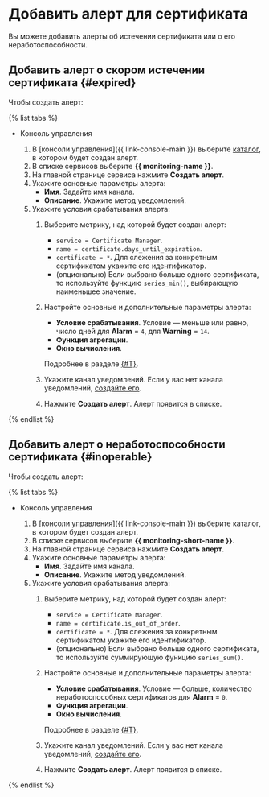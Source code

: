 # Добавить алерт для сертификата

Вы можете добавить алерты об истечении сертификата или о его неработоспособности.

## Добавить алерт о скором истечении сертификата {#expired}

Чтобы создать алерт:

{% list tabs %}

- Консоль управления

  1. В [консоли управления]({{ link-console-main }}) выберите [каталог](../../resource-manager/concepts/resources-hierarchy.md#folder), в котором будет создан алерт.
  1. В списке сервисов выберите **{{ monitoring-name }}**.
  1. На главной странице сервиса нажмите **Создать алерт**.
  1. Укажите основные параметры алерта:
     * **Имя**. Задайте имя канала.
     * **Описание**. Укажите метод уведомлений.
  1. Укажите условия срабатывания алерта:
     1. Выберите метрику, над которой будет создан алерт:
        * `service = Certificate Manager`.
        * `name = certificate.days_until_expiration`.
        * `certificate = *`. Для слежения за конкретным сертификатом укажите его идентификатор.
        * (опционально) Если выбрано больше одного сертификата, то используйте функцию `series_min()`, выбирающую наименьшее значение.
     1. Настройте основные и дополнительные параметры алерта:
        * **Условие срабатывания**. Условие — меньше или равно, число дней для **Alarm** = `4`, для **Warning** = `14`. 
        * **Функция агрегации**.
        * **Окно вычисления**.

        
        Подробнее в разделе [{#T}](../../monitoring/concepts/alerting/alert.md#condition).


     1. Укажите канал уведомлений. Если у вас нет канала уведомлений, [создайте его](../../monitoring/operations/alert/create-channel.md).
     1. Нажмите **Создать алерт**. Алерт появится в списке.

{% endlist %}

## Добавить алерт о неработоспособности сертификата {#inoperable}

Чтобы создать алерт:

{% list tabs %}

- Консоль управления

  1. В [консоли управления]({{ link-console-main }}) выберите каталог, в котором будет создан алерт.
  1. В списке сервисов выберите **{{ monitoring-short-name }}**.
  1. На главной странице сервиса нажмите **Создать алерт**.
  1. Укажите основные параметры алерта:
     * **Имя**. Задайте имя канала.
     * **Описание**. Укажите метод уведомлений.
  1. Укажите условия срабатывания алерта:
     1. Выберите метрику, над которой будет создан алерт:
        * `service = Certificate Manager`.
        * `name = certificate.is_out_of_order`.
        * `certificate = *`. Для слежения за конкретным сертификатом укажите его идентификатор.
        * (опционально) Если выбрано больше одного сертификата, то используйте суммирующую функцию `series_sum()`.
     1. Настройте основные и дополнительные параметры алерта:
        * **Условие срабатывания**. Условие — больше, количество неработоспособных сертификатов для **Alarm** = `0`. 
        * **Функция агрегации**.
        * **Окно вычисления**.

        
        Подробнее в разделе [{#T}](../../monitoring/concepts/alerting/alert.md#condition). 


     1. Укажите канал уведомлений. Если у вас нет канала уведомлений, [создайте его](../../monitoring/operations/alert/create-channel.md).
     1. Нажмите **Создать алерт**. Алерт появится в списке.

{% endlist %}